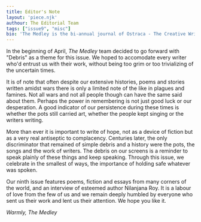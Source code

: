 ```yaml
---
title: Editor's Note
layout: 'piece.njk'
authour: The Editorial Team
tags: ["issue9", "misc"]
bio: 'The Medley is the bi-annual journal of Ostraca - The Creative Writing Society of Hansraj College, University of Delhi.'
---
```


In the beginning of April, *The Medley* team decided to go forward with "Debris" as a theme for this issue. We hoped to accomodate every writer who'd entrust us with their work, without being too grim or too trivializing of the uncertain times.

It is of note that often despite our extensive histories, poems and stories written amidst wars there is only a limited note of the like in plagues and famines. Not all wars and not all people though can have the same said about them. Perhaps the power in remembering is not just good luck or our desperation. A good indicator of our persistence during these times is whether the pots still carried art, whether the people kept singing or the writers writing.

More than ever it is important to write of hope, not as a device of fiction but as a very real antiseptic to complacency. Centuries later, the only discriminator that remained of simple debris and a history were the pots, the songs and the work of writers. The debris on our screens is a reminder to speak plainly of these things and keep speaking. Through this issue, we celebrate in the smallest of ways, the importance of holding safe whatever was spoken.

Our ninth issue features poems, fiction and essays from many corners of the world, and an interview of esteemed author Nilanjana Roy. It is a labour of love from the few of us and we remain deeply humbled by everyone who sent us their work and lent us their attention. We hope you like it.

*Warmly,*
*The Medley*